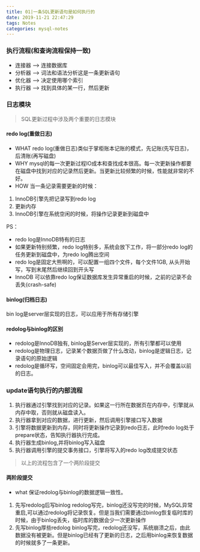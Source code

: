 ```yaml
---
title: 01|一条SQL更新语句是如何执行的
date: 2019-11-21 22:47:29
tags: Notes
categories: mysql-notes 
---
```


### 执行流程(和查询流程保持一致)
+ 连接器 --> 连接数据库
+ 分析器 --> 词法和语法分析这是一条更新语句
+ 优化器 --> 决定使用哪个索引
+ 执行器 --> 找到具体的某一行，然后更新

### 日志模块
> SQL更新过程中涉及两个重要的日志模块
#### redo log(重做日志)
+ WHAT
redo log(重做日志)类似于掌柜账本记账的模式，先记账(先写日志)，后清账(再写磁盘)
+ WHY
mysql的每一次更新过程IO成本和查找成本很高。每一次更新操作都要在磁盘中找到对应的记录然后更新。当更新比较频繁的时候，性能就非常的不好。
+ HOW
当一条记录需要更新的时候：
1. InnoDB引擎先把记录写到redo log
2. 更新内存
3. InnoDB引擎在系统空闲的时候，将操作记录更新到磁盘中

PS：
+ redo log是InnoDB特有的日志
+ 如果更新特别频繁，redo log特别多，系统会放下工作，将一部分redo log的任务更新到磁盘中，为redo log腾出空间
+ redo log是固定大熊啊的，可以配置一组四个文件，每个文件1GB, 从头开始写，写到末尾然后继续回到开头写
+ InnoDB 可以依靠redo log保证数据库发生异常重启的时候，之前的记录不会丢失(crash-safe)

#### binlog(归档日志)

bin log是server层实现的日志，可以应用于所有存储引擎

#### redolog与binlog的区别
+ redolog是InnoDB独有, binlog是Server层实现的，所有引擎都可以使用
+ redolog是物理日志，记录某个数据页做了什么改动，binlog是逻辑日志，记录语句的原始逻辑
+ redolog是循环写，空间固定会用完，binlog可以最佳写入，并不会覆盖以前的日志。

### update语句执行的内部流程
1. 执行器通过引擎找到对应的记录。如果这一行所在数据页在内存中，引擎就从内存中取，否则就从磁盘读入。
2. 执行器拿到对应的数据，进行更新，然后调用引擎接口写入数据
3. 引擎将数据更新到内存，同时将更新操作记录到redo日志，此时redo log处于prepare状态，告知执行器执行完成。
4. 执行器生成binlog,并将binlog写入磁盘
5. 执行器调用引擎的提交事务接口，引擎将写入的redo log改成提交状态

> 以上的流程包含了一个两阶段提交

#### 两阶段提交
+ what
保证redolog与binlog的数据逻辑一致性。

1. 先写redolog后写binlog
redolog写完，binlog还没写完的时候，MySQL异常重启,可以通过redolog将记录恢复。但是当我们需要通过binlog恢复临时库的时候，由于binlog丢失，临时库的数据会少一次更新操作
2. 先写binlog厚些redolog
binlog写完，redolog还没写，系统崩溃之后，由此数据没有被更新。但是binlog已经有了更新的日志，之后用binlog来恢复数据的时候就多了一条更新。

